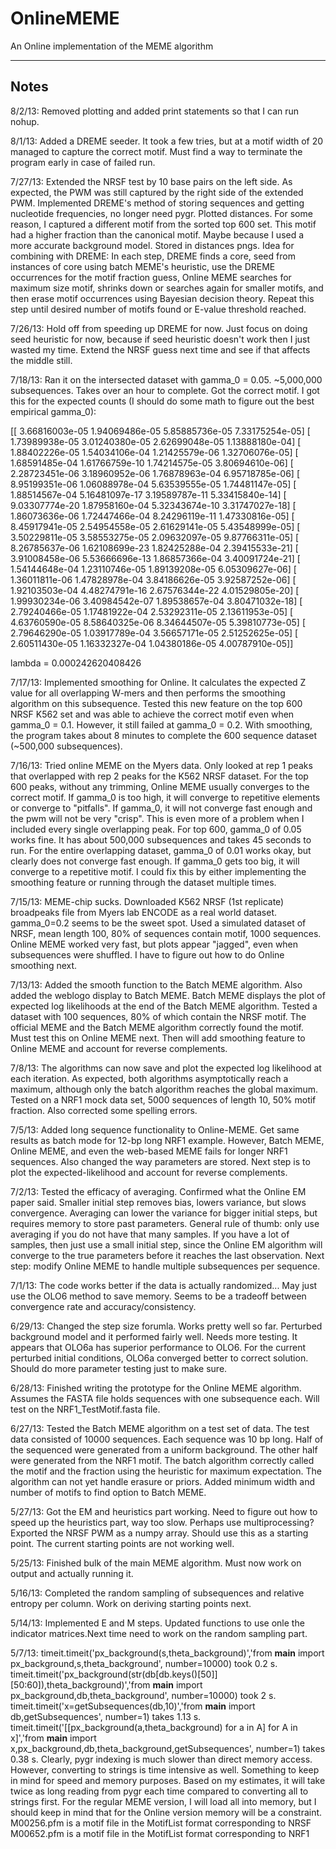 OnlineMEME
==========

An Online implementation of the MEME algorithm

-----
Notes
-----
8/2/13:
Removed plotting and added print statements so that I can run nohup.

8/1/13:
Added a DREME seeder. It took a few tries, but at a motif width of 20 managed to capture
the correct motif. Must find a way to terminate the program early in case of failed run.

7/27/13:
Extended the NRSF test by 10 base pairs on the left side. As expected, the PWM was still captured by the right side of the extended
PWM. Implemented DREME's method of storing sequences and getting nucleotide frequencies, no longer need pygr. Plotted distances.
For some reason, I captured a different motif from the sorted top 600 set. This motif had a higher fraction than the canonical
motif. Maybe because I used a more accurate background model. Stored in distances pngs. Idea for combining with DREME:
In each step, DREME finds a core, seed from instances of core using batch MEME's heuristic, use the DREME occurrences for the motif
fraction guess, Online MEME searches for maximum size motif, shrinks down or searches again for smaller
motifs, and then erase motif occurrences using Bayesian decision theory. Repeat this step until desired number of motifs
found or E-value threshold reached. 

7/26/13:
Hold off from speeding up DREME for now. Just focus on doing seed heuristic for now, because if seed heuristic doesn't work
then I just wasted my time. Extend the NRSF guess next time and see if that affects the middle still.

7/18/13:
Ran it on the intersected dataset with gamma_0 = 0.05. ~5,000,000 subsequences. Takes over an hour to complete. Got the correct
motif. I got this for the expected counts (I should do some math to figure out the best empirical gamma_0):

[[  3.66816003e-05   1.94069486e-05   5.85885736e-05   7.33175254e-05]
 [  1.73989938e-05   3.01240380e-05   2.62699048e-05   1.13888180e-04]
 [  1.88402226e-05   1.54034106e-04   1.21425579e-06   1.32706076e-05]
 [  1.68591485e-04   1.61766759e-10   1.74214575e-05   3.80694610e-06]
 [  2.28723451e-06   3.18960952e-06   1.76878963e-04   6.95718785e-06]
 [  8.95199351e-06   1.06088978e-04   5.63539555e-05   1.74481147e-05]
 [  1.88514567e-04   5.16481097e-17   3.19589787e-11   5.33415840e-14]
 [  9.03307774e-20   1.87958160e-04   5.32343674e-10   3.31747027e-18]
 [  1.86073636e-06   1.72447466e-04   8.24296119e-11   1.47330816e-05]
 [  8.45917941e-05   2.54954558e-05   2.61629141e-05   5.43548999e-05]
 [  3.50229811e-05   3.58553275e-05   2.09632097e-05   9.87766311e-05]
 [  8.26785637e-06   1.62108699e-23   1.82425288e-04   2.39415533e-21]
 [  3.91008458e-06   5.53666696e-13   1.86857366e-04   3.40091724e-21]
 [  1.54144648e-04   1.23110746e-05   1.89139208e-05   6.05309627e-06]
 [  1.36011811e-06   1.47828978e-04   3.84186626e-05   3.92587252e-06]
 [  1.92103503e-04   4.48274791e-16   2.67576344e-22   4.01529805e-20]
 [  1.99930234e-06   3.40984542e-07   1.89538657e-04   3.80471032e-18]
 [  2.79240466e-05   1.17481922e-04   2.53292311e-05   2.13611953e-05]
 [  4.63760590e-05   8.58640325e-06   8.34644507e-05   5.39810773e-05]
 [  2.79646290e-05   1.03917789e-04   3.56657171e-05   2.51252625e-05]
 [  2.60511430e-05   1.16332327e-04   1.04380186e-05   4.00787910e-05]]

lambda = 0.000242620408426

7/17/13:
Implemented smoothing for Online. It calculates the expected Z value for all overlapping W-mers and then performs the smoothing
algorithm on this subsequence. Tested this new feature on the top 600 NRSF K562 set and was able to achieve the correct motif even
when gamma_0 = 0.1. However, it still failed at gamma_0 = 0.2. With smoothing, the program takes about 8 minutes to complete
the 600 sequence dataset (~500,000 subsequences).

7/16/13:
Tried online MEME on the Myers data. Only looked at rep 1 peaks that overlapped with rep 2 peaks for the K562 NRSF dataset. For the top
600 peaks, without any trimming, Online MEME usually converges to the correct motif. If gamma_0 is too high, it will converge to 
repetitive elements or converge to "pitfalls". If gamma_0, it will not converge fast enough and the pwm will not be very "crisp".
This is even more of a problem when I included every single overlapping peak. For top 600, gamma_0 of 0.05 works fine. It has
about 500,000 subsequences and takes 45 seconds to run. For the entire overlapping dataset, gamma_0 of 0.01 works okay, but 
clearly does not converge fast enough. If gamma_0 gets too big, it will converge to a repetitive motif. I could fix this by either 
implementing the smoothing feature or running through the dataset multiple times. 

7/15/13:
MEME-chip sucks. Downloaded K562 NRSF (1st replicate) broadpeaks file from Myers lab ENCODE as a real world dataset. gamma_0=0.2
seems to be the sweet spot. Used a simulated dataset of NRSF, mean length 100, 80% of sequences contain motif, 1000 sequences.
Online MEME worked very fast, but plots appear "jagged", even when subsequences were shuffled. I have to figure out how to do
Online smoothing next.


7/13/13:
Added the smooth function to the Batch MEME algorithm. Also added the weblogo display to Batch MEME. Batch MEME displays the
plot of expected log likelihoods at the end of the Batch MEME algorithm. Tested a dataset with 100 sequences, 80% of which contain
the NRSF motif. The official MEME and the Batch MEME algorithm correctly found the motif. Must test this on Online MEME next.
Then will add smoothing feature to Online MEME and account for reverse complements.

7/8/13:
The algorithms can now save and plot the expected log likelihood at each iteration. As expected, both algorithms
asymptotically reach a maximum, although only the batch algorithm reaches the global maximum. Tested on a NRF1
mock data set, 5000 sequences of length 10, 50% motif fraction. Also corrected some spelling errors.

7/5/13:
Added long sequence functionality to Online-MEME. Get same results as batch mode for 12-bp long NRF1 example. However,
Batch MEME, Online MEME, and even the web-based MEME fails for longer NRF1 sequences. Also changed the way parameters are stored.
Next step is to plot the expected-likelihood and account for reverse complements.

7/2/13:
Tested the efficacy of averaging. Confirmed what the Online EM paper said. Smaller initial step removes bias, lowers variance,
but slows convergence. Averaging can lower the variance for bigger initial steps, but requires memory to store past parameters.
General rule of thumb: only use averaging if you do not have that many samples. If you have a lot of samples, then just use 
a small initial step, since the Online EM algorithm will converge to the true parameters before it reaches the last observation.
Next step: modify Online MEME to handle multiple subsequences per sequence.

7/1/13:
The code works better if the data is actually randomized... May just use the OLO6 method to save memory. Seems to be a tradeoff
between convergence rate and accuracy/consistency.

6/29/13:
Changed the step size forumla. Works pretty well so far. Perturbed background model and it performed fairly well. Needs more testing.
It appears that OLO6a has superior performance to OLO6. For the current perturbed initial conditions, OLO6a converged better to correct
solution. Should do more parameter testing just to make sure.

6/28/13:
Finished writing the prototype for the Online MEME algorithm. Assumes the FASTA file holds sequences with one subsequence each.
Will test on the NRF1_TestMotif.fasta file.

6/27/13:
Tested the Batch MEME algorithm on a test set of data. The test data consisted of 10000 sequences. Each sequence
was 10 bp long. Half of the sequenced were generated from a uniform background. The other half were generated
from the NRF1 motif. The batch algorithm correctly called the motif and the fraction using the heuristic for
maximum expectation. The algorithm can not yet handle erasure or priors.
Added minimum width and number of motifs to find option to Batch MEME.

5/27/13:
Got the EM and heuristics part working. Need to figure out how to speed up
the heuristics part, way too slow. Perhaps use multiprocessing? Exported
the NRSF PWM as a numpy array. Should use this as a starting point. The current
starting points are not working well.

5/25/13:
Finished bulk of the main MEME algorithm. Must now work on output and actually
running it.

5/16/13:
Completed the random sampling of subsequences and relative entropy per column. Work on deriving starting points next.

5/14/13:
Implemented E and M steps. Updated functions to use onle the indicator matrices.Next time need to work on the random sampling part.

5/7/13:
timeit.timeit('px_background(s,theta_background)','from __main__ import px_background,s,theta_background', number=10000) took 0.2 s.
timeit.timeit('px_background(str(db[db.keys()[50]][50:60]),theta_background)','from __main__ import px_background,db,theta_background', number=10000) took 2 s.
timeit.timeit('x=getSubsequences(db,10)','from __main__ import db,getSubsequences', number=1) takes 1.13 s.
timeit.timeit('[[px_background(a,theta_background) for a in A] for A in x]','from __main__ import x,px_background,db,theta_background,getSubsequences', number=1) takes 0.38 s.
Clearly, pygr indexing is much slower than direct memory access. However, converting to strings is time intensive as well. Something to keep in mind for speed and memory purposes.
Based on my estimates, it will take twice as long reading from pygr each time compared to converting all to strings first. For the regular MEME version, I will load all into
memory, but I should keep in mind that for the Online version memory will be a constraint.
M00256.pfm is a motif file in the MotifList format corresponding to NRSF
M00652.pfm is a motif file in the MotifList format corresponding to NRF1

